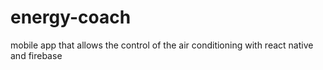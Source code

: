 # energy-coach

mobile app that allows the control of the air conditioning with react native and firebase
